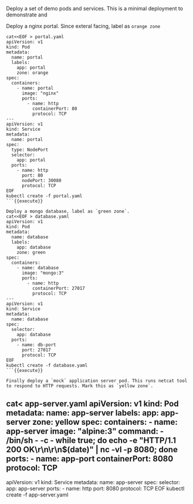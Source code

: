 
Deploy a set of demo pods and services. This is a minimal deployment to demonstrate and 

Deploy a nginx portal. Since exteral facing, label as `orange zone`
```
cat<<EOF > portal.yaml
apiVersion: v1
kind: Pod
metadata:
  name: portal
  labels:
    app: portal
    zone: orange
spec:
  containers:
    - name: portal
      image: "nginx"
      ports:
        - name: http
          containerPort: 80
          protocol: TCP
---
apiVersion: v1
kind: Service
metadata:
  name: portal
spec:
  type: NodePort
  selector:
    app: portal
  ports:
    - name: http
      port: 80
      nodePort: 30080
      protocol: TCP
EOF
kubectl create -f portal.yaml
```{{execute}}

Deploy a mongo database, label as `green zone`.
cat<<EOF > database.yaml
apiVersion: v1
kind: Pod
metadata:
  name: database
  labels:
    app: database
    zone: green
spec:
  containers:
    - name: database
      image: "mongo:3"
      ports:
        - name: http
          containerPort: 27017
          protocol: TCP
---
apiVersion: v1
kind: Service
metadata:
  name: database
spec:
  selector:
    app: database
  ports:
    - name: db-port
      port: 27017
      protocol: TCP
EOF
kubectl create -f database.yaml
```{{execute}}

Finally deploy a `mock` application server pod. This runs netcat tool to respond to HTTP requests. Mark this as `yellow zone`.
```
cat<<EOF > app-server.yaml
apiVersion: v1
kind: Pod
metadata:
  name: app-server
  labels:
    app: app-server
    zone: yellow
spec:
  containers:
    - name: app-server
      image: "alpine:3"
      command:
        - /bin/sh
        - -c
        - while true; do
            echo -e "HTTP/1.1 200 OK\r\n\r\n$(date)" | nc -vl -p 8080;
          done
      ports:
        - name: app-port
          containerPort: 8080
          protocol: TCP
---
apiVersion: v1
kind: Service
metadata:
  name: app-server
spec:
  selector:
    app: app-server
  ports:
    - name: http
      port: 8080
      protocol: TCP
EOF
kubectl create -f app-server.yaml
```{{execute}}

